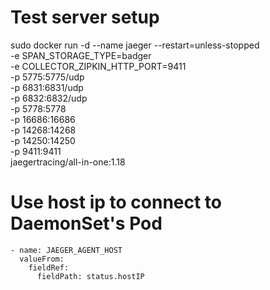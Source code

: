 # Test server setup

sudo docker run -d --name jaeger --restart=unless-stopped \
  -e SPAN_STORAGE_TYPE=badger \
  -e COLLECTOR_ZIPKIN_HTTP_PORT=9411 \
  -p 5775:5775/udp \
  -p 6831:6831/udp \
  -p 6832:6832/udp \
  -p 5778:5778 \
  -p 16686:16686 \
  -p 14268:14268 \
  -p 14250:14250 \
  -p 9411:9411 \
  jaegertracing/all-in-one:1.18


# Use host ip to connect to DaemonSet's Pod

```
- name: JAEGER_AGENT_HOST
  valueFrom:
    fieldRef:
      fieldPath: status.hostIP
```
